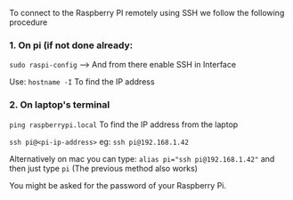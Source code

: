 To connect to the Raspberry PI remotely using SSH we follow the following procedure

### 1. On pi (if not done already:

```sudo raspi-config``` --> And from there enable SSH in Interface

Use: ```hostname -I``` To find the IP address


### 2. On laptop's terminal

```ping raspberrypi.local``` To find the IP address from the laptop

```ssh pi@<pi-ip-address>``` eg: ```ssh pi@192.168.1.42```

Alternatively on mac you can type: ```alias pi="ssh pi@192.168.1.42"``` and then just type ```pi``` (The previous method also works)

You might be asked for the password of your Raspberry Pi. 
